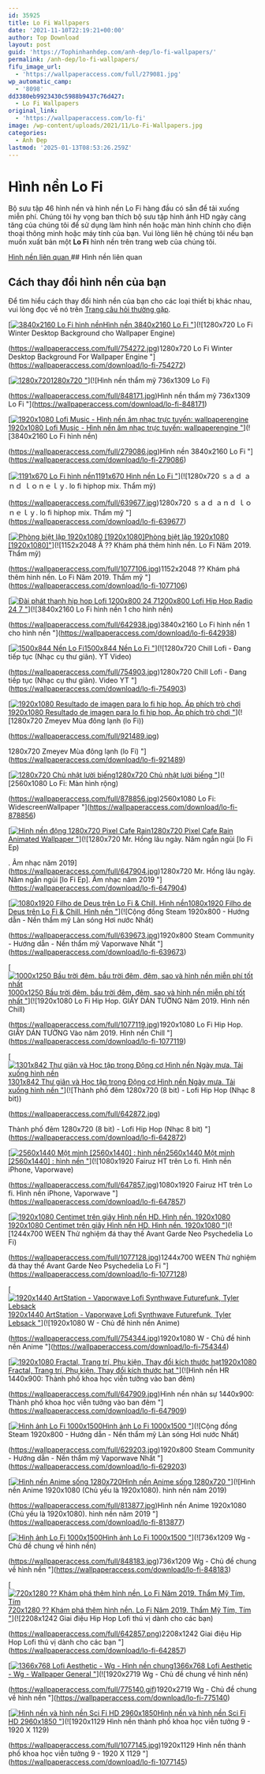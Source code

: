 ```yaml
---
id: 35925
title: Lo Fi Wallpapers
date: '2021-11-10T22:19:21+00:00'
author: Top Download
layout: post
guid: 'https://Tophinhanhdep.com/anh-dep/lo-fi-wallpapers/'
permalink: /anh-dep/lo-fi-wallpapers/
fifu_image_url:
  - 'https://wallpaperaccess.com/full/279081.jpg'
wp_automatic_camp:
  - '8098'
dd3380eb9923430c5988b9437c76d427:
  - Lo Fi Wallpapers
original_link:
  - 'https://wallpaperaccess.com/lo-fi'
image: /wp-content/uploads/2021/11/Lo-Fi-Wallpapers.jpg
categories:
  - Ảnh Đẹp
lastmod: '2025-01-13T08:53:26.259Z'
---
```

# Hình nền Lo Fi

Bộ sưu tập 46 hình nền và hình nền Lo Fi hàng đầu có sẵn để tải xuống miễn phí. Chúng tôi hy vọng bạn thích bộ sưu tập hình ảnh HD ngày càng tăng của chúng tôi để sử dụng làm hình nền hoặc màn hình chính cho điện thoại thông minh hoặc máy tính của bạn. Vui lòng liên hệ chúng tôi nếu bạn muốn xuất bản một **Lo Fi** hình nền trên trang web của chúng tôi.

[Hình nền liên quan ](#related) ## Hình nền liên quan

## Cách thay đổi hình nền của bạn

Để tìm hiểu cách thay đổi hình nền của bạn cho các loại thiết bị khác nhau, vui lòng đọc về nó trên [Trang câu hỏi thường gặp](https://tophinhanhdep.com/faq/).

  
[[![3840x2160 Lo Fi hình nền](https://wallpaperaccess.com/full/279081.jpg)Hình nền 3840x2160 Lo Fi "](https://wallpaperaccess.com/download/lo-fi-279081)](![1280x720 Lo Fi Winter Desktop Background cho Wallpaper Engine)

(https://wallpaperaccess.com/full/754272.jpg)1280x720 Lo Fi Winter Desktop Background For Wallpaper Engine "](https://wallpaperaccess.com/download/lo-fi-754272)

[[![1280x720 ](https://wallpaperaccess.com/full/639663.jpg)1280x720 "](https://wallpaperaccess.com/download/lo-fi-639663)](![Hình nền thẩm mỹ 736x1309 Lo Fi)

(https://wallpaperaccess.com/full/848171.jpg)Hình nền thẩm mỹ 736x1309 Lo Fi "](https://wallpaperaccess.com/download/lo-fi-848171)

[[![1920x1080 Lofi Music - Hình nền âm nhạc trực tuyến: wallpaperengine](https://wallpaperaccess.com/full/647874.png)1920x1080 Lofi Music - Hình nền âm nhạc trực tuyến: wallpaperengine "](https://wallpaperaccess.com/download/lo-fi-647874)](![3840x2160 Lo Fi hình nền)

(https://wallpaperaccess.com/full/279086.jpg)Hình nền 3840x2160 Lo Fi "](https://wallpaperaccess.com/download/lo-fi-279086)

[[![1191x670 Lo Fi hình nền](https://wallpaperaccess.com/full/279131.jpg)1191x670 Hình nền Lo Fi "](https://wallpaperaccess.com/download/lo-fi-279131)](![1280x720 ｓａｄ ａｎｄ ｌｏｎｅｌｙ.  lo fi hiphop mix.  Thẩm mỹ)

(https://wallpaperaccess.com/full/639677.jpg)1280x720 ｓａｄ ａｎｄ ｌｏｎｅｌｙ. lo fi hiphop mix. Thẩm mỹ "](https://wallpaperaccess.com/download/lo-fi-639677)

[[![Phòng biệt lập 1920x1080 [1920x1080]](https://wallpaperaccess.com/full/1077105.jpg)Phòng biệt lập 1920x1080 \[1920x1080\]"](https://wallpaperaccess.com/download/lo-fi-1077105)](![1152x2048 Â ?? Khám phá thêm hình nền.  Lo Fi Năm 2019. Thẩm mỹ)

(https://wallpaperaccess.com/full/1077106.jpg)1152x2048 ?? Khám phá thêm hình nền. Lo Fi Năm 2019. Thẩm mỹ "](https://wallpaperaccess.com/download/lo-fi-1077106)

[[![Đài phát thanh hip hop Lofi 1200x800 24 7](https://wallpaperaccess.com/full/816925.jpg)1200x800 Lofi Hip Hop Radio 24 7 "](https://wallpaperaccess.com/download/lo-fi-816925)](![3840x2160 Lo Fi hình nền 1 cho hình nền)

(https://wallpaperaccess.com/full/642938.jpg)3840x2160 Lo Fi hình nền 1 cho hình nền "](https://wallpaperaccess.com/download/lo-fi-642938)

[[![1500x844 Nền Lo Fi](https://wallpaperaccess.com/full/723249.png)1500x844 Nền Lo Fi "](https://wallpaperaccess.com/download/lo-fi-723249)](![1280x720 Chill Lofi - Đang tiếp tục (Nhạc cụ thư giãn).  YT Video)

(https://wallpaperaccess.com/full/754903.jpg)1280x720 Chill Lofi - Đang tiếp tục (Nhạc cụ thư giãn). Video YT "](https://wallpaperaccess.com/download/lo-fi-754903)

[[![1920x1080 Resultado de imagen para lo fi hip hop.  Áp phích trò chơi](https://wallpaperaccess.com/full/639668.png)1920x1080 Resultado de imagen para lo fi hip hop. Áp phích trò chơi "](https://wallpaperaccess.com/download/lo-fi-639668)](![1280x720 Zmeyev Mùa đông lạnh (lo Fi))

(https://wallpaperaccess.com/full/921489.jpg)

1280x720 Zmeyev Mùa đông lạnh (lo Fi) "](https://wallpaperaccess.com/download/lo-fi-921489)

[[![1280x720 Chủ nhật lười biếng](https://wallpaperaccess.com/full/647823.jpg)1280x720 Chủ nhật lười biếng "](https://wallpaperaccess.com/download/lo-fi-647823)](![2560x1080 Lo Fi: Màn hình rộng)

(https://wallpaperaccess.com/full/878856.jpg)2560x1080 Lo Fi: WidescreenWallpaper "](https://wallpaperaccess.com/download/lo-fi-878856)

[[![Hình nền động 1280x720 Pixel Cafe Rain](https://wallpaperaccess.com/full/775172.jpg)1280x720 Pixel Cafe Rain Animated Wallpaper "](https://wallpaperaccess.com/download/lo-fi-775172)](![1280x720 Mr. Hồng lâu ngày. Năm ngắn ngủi [lo Fi Ep)

.  Âm nhạc năm 2019](https://wallpaperaccess.com/full/647904.jpg)1280x720 Mr. Hồng lâu ngày. Năm ngắn ngủi \[lo Fi Ep\]. Âm nhạc năm 2019 "](https://wallpaperaccess.com/download/lo-fi-647904)

[[![1080x1920 Filho de Deus trên Lo Fi & Chill.  Hình nền](https://wallpaperaccess.com/full/647918.png)1080x1920 Filho de Deus trên Lo Fi &amp; Chill. Hình nền "](https://wallpaperaccess.com/download/lo-fi-647918)](![Cộng đồng Steam 1920x800 - Hướng dẫn - Nền thẩm mỹ Làn sóng Hơi nước Nhất)

(https://wallpaperaccess.com/full/639673.jpg)1920x800 Steam Community - Hướng dẫn - Nền thẩm mỹ Vaporwave Nhất "](https://wallpaperaccess.com/download/lo-fi-639673)

[[![1000x1250 Bầu trời đêm.  bầu trời đêm, đêm, sao và hình nền miễn phí tốt nhất](https://wallpaperaccess.com/full/1077118.jpg)1000x1250 Bầu trời đêm. bầu trời đêm, đêm, sao và hình nền miễn phí tốt nhất "](https://wallpaperaccess.com/download/lo-fi-1077118)](![1920x1080 Lo Fi Hip Hop.  GIẤY DÁN TƯỜNG Năm 2019. Hình nền Chill)

(https://wallpaperaccess.com/full/1077119.jpg)1920x1080 Lo Fi Hip Hop. GIẤY DÁN TƯỜNG Vào năm 2019. Hình nền Chill "](https://wallpaperaccess.com/download/lo-fi-1077119)

[[![1301x842 Thư giãn và Học tập trong Động cơ Hình nền Ngày mưa.  Tải xuống hình nền](https://wallpaperaccess.com/full/849761.jpg)1301x842 Thư giãn và Học tập trong Động cơ Hình nền Ngày mưa. Tải xuống hình nền "](https://wallpaperaccess.com/download/lo-fi-849761)](![Thành phố đêm 1280x720 (8 bit) - Lofi Hip Hop (Nhạc 8 bit))

(https://wallpaperaccess.com/full/642872.jpg)

Thành phố đêm 1280x720 (8 bit) - Lofi Hip Hop (Nhạc 8 bit) "](https://wallpaperaccess.com/download/lo-fi-642872)

[[![2560x1440 Một mình [2560x1440] : hình nền](https://wallpaperaccess.com/full/754283.jpg)2560x1440 Một mình \[2560x1440\] : hình nền "](https://wallpaperaccess.com/download/lo-fi-754283)](![1080x1920 Fairuz HT trên Lo fi.  Hình nền iPhone, Vaporwave)

(https://wallpaperaccess.com/full/647857.jpg)1080x1920 Fairuz HT trên Lo fi. Hình nền iPhone, Vaporwave "](https://wallpaperaccess.com/download/lo-fi-647857)

[[![1920x1080 Centimet trên giây Hình nền HD.  Hình nền.  1920x1080](https://wallpaperaccess.com/full/754288.jpg)1920x1080 Centimet trên giây Hình nền HD. Hình nền. 1920x1080 "](https://wallpaperaccess.com/download/lo-fi-754288)](![1244x700 WEEN Thử nghiệm đá thay thế Avant Garde Neo Psychedelia Lo Fi)

(https://wallpaperaccess.com/full/1077128.jpg)1244x700 WEEN Thử nghiệm đá thay thế Avant Garde Neo Psychedelia Lo Fi "](https://wallpaperaccess.com/download/lo-fi-1077128)

[[![1920x1440 ArtStation - Vaporwave Lofi Synthwave Futurefunk, Tyler Lebsack](https://wallpaperaccess.com/full/1077129.jpg)1920x1440 ArtStation - Vaporwave Lofi Synthwave Futurefunk, Tyler Lebsack "](https://wallpaperaccess.com/download/lo-fi-1077129)](![1920x1080 W - Chủ đề hình nền Anime)

(https://wallpaperaccess.com/full/754344.jpg)1920x1080 W - Chủ đề hình nền Anime "](https://wallpaperaccess.com/download/lo-fi-754344)

[[![1920x1080 Fractal, Trang trí, Phụ kiện, Thay đổi kích thước hạt](https://wallpaperaccess.com/full/1077131.jpg)1920x1080 Fractal, Trang trí, Phụ kiện, Thay đổi kích thước hạt "](https://wallpaperaccess.com/download/lo-fi-1077131)](![Hình nền HR 1440x900: Thành phố khoa học viễn tưởng vào ban đêm)

(https://wallpaperaccess.com/full/647909.jpg)Hình nền nhân sự 1440x900: Thành phố khoa học viễn tưởng vào ban đêm "](https://wallpaperaccess.com/download/lo-fi-647909)

[[![Hình ảnh Lo Fi 1000x1500](https://wallpaperaccess.com/full/1077133.jpg)Hình ảnh Lo Fi 1000x1500 "](https://wallpaperaccess.com/download/lo-fi-1077133)](![Cộng đồng Steam 1920x800 - Hướng dẫn - Nền thẩm mỹ Làn sóng Hơi nước Nhất)

(https://wallpaperaccess.com/full/629203.jpg)1920x800 Steam Community - Hướng dẫn - Nền thẩm mỹ Vaporwave Nhất "](https://wallpaperaccess.com/download/lo-fi-629203)

[[![Hình nền Anime sống 1280x720](https://wallpaperaccess.com/full/754307.jpg)Hình nền Anime sống 1280x720 "](https://wallpaperaccess.com/download/lo-fi-754307)](![Hình nền Anime 1920x1080 (Chủ yếu là 1920x1080).  hình nền năm 2019)

(https://wallpaperaccess.com/full/813877.jpg)Hình nền Anime 1920x1080 (Chủ yếu là 1920x1080). hình nền năm 2019 "](https://wallpaperaccess.com/download/lo-fi-813877)

[[![Hình ảnh Lo Fi 1000x1500](https://wallpaperaccess.com/full/1077136.jpg)Hình ảnh Lo Fi 1000x1500 "](https://wallpaperaccess.com/download/lo-fi-1077136)](![736x1209 Wg - Chủ đề chung về hình nền)

(https://wallpaperaccess.com/full/848183.jpg)736x1209 Wg - Chủ đề chung về hình nền "](https://wallpaperaccess.com/download/lo-fi-848183)

[[![720x1280 ?? Khám phá thêm hình nền.  Lo Fi Năm 2019. Thẩm Mỹ Tím, Tím](https://wallpaperaccess.com/full/1077139.jpg)720x1280 ?? Khám phá thêm hình nền. Lo Fi Năm 2019. Thẩm Mỹ Tím, Tím "](https://wallpaperaccess.com/download/lo-fi-1077139)](![2208x1242 Giai điệu Hip Hop Lofi thú vị dành cho các bạn)

(https://wallpaperaccess.com/full/642857.png)2208x1242 Giai điệu Hip Hop Lofi thú vị dành cho các bạn "](https://wallpaperaccess.com/download/lo-fi-642857)

[[![1366x768 Lofi Aesthetic - Wg - Hình nền chung](https://wallpaperaccess.com/full/639655.jpg)1366x768 Lofi Aesthetic - Wg - Wallpaper General "](https://wallpaperaccess.com/download/lo-fi-639655)](![1920x2719 Wg - Chủ đề chung về hình nền)

(https://wallpaperaccess.com/full/775140.gif)1920x2719 Wg - Chủ đề chung về hình nền "](https://wallpaperaccess.com/download/lo-fi-775140)

[[![Hình nền và hình nền Sci Fi HD 2960x1850](https://wallpaperaccess.com/full/39627.jpg)Hình nền và hình nền Sci Fi HD 2960x1850 "](https://wallpaperaccess.com/download/lo-fi-39627)](![1920x1129 Hình nền thành phố khoa học viễn tưởng 9 - 1920 X 1129)

(https://wallpaperaccess.com/full/1077145.jpg)1920x1129 Hình nền thành phố khoa học viễn tưởng 9 - 1920 X 1129 "](https://wallpaperaccess.com/download/lo-fi-1077145)
